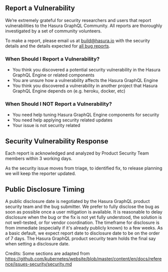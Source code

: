 ## Report a Vulnerability

We’re extremely grateful for security researchers and users that report vulnerabilities to the Hasura GraphQL Community. All reports are thoroughly investigated by a set of community volunteers.

To make a report, please email us at build@hasura.io with the security details and the details expected for [all bug reports](https://github.com/hasura/graphql-engine/.github/ISSUE_TEMPLATE.md).

### When Should I Report a Vulnerability?

- You think you discovered a potential security vulnerability in the Hasura GraphQL Engine or related components
- You are unsure how a vulnerability affects the Hasura GraphQL Engine
- You think you discovered a vulnerability in another project that Hasura GraphQL Engine depends on (e.g. heroku, docker, etc)

### When Should I NOT Report a Vulnerability?

- You need help tuning Hasura GraphQL Engine components for security
- You need help applying security related updates
- Your issue is not security related

## Security Vulnerability Response

Each report is acknowledged and analyzed by Product Security Team members within 3 working days. 
<!-- This will set off the [Security Release Process](https://git.k8s.io/sig-release/security-release-process-documentation/security-release-process.md#disclosures).
Any vulnerability information shared with Product Security Team stays within Kubernetes project and will not be disseminated to other projects unless it is necessary to get the issue fixed. -->

As the security issue moves from triage, to identified fix, to release planning we will keep the reporter updated.

## Public Disclosure Timing

A public disclosure date is negotiated by the Hasura GraphQL product security team and the bug submitter. We prefer to fully disclose the bug as soon as possible once a user mitigation is available. It is reasonable to delay disclosure when the bug or the fix is not yet fully understood, the solution is not well-tested, or for vendor coordination. The timeframe for disclosure is from immediate (especially if it's already publicly known) to a few weeks. As a basic default, we expect report date to disclosure date to be on the order of 7 days. The Hasura GraphQL product security team holds the final say when setting a disclosure date.


Credits: Some sections are adapted from https://github.com/kubernetes/website/blob/master/content/en/docs/reference/issues-security/security.md
